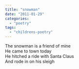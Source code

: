 ```yaml
---
title: "snowman"
date: "2011-01-29"
categories: 
  - "poetry"
tags: 
  - "childrens-poetry"
---
```


The snowman is a friend of mine  
He came to town today  
He hitched a ride with Santa Claus  
And rode in on his sleigh

